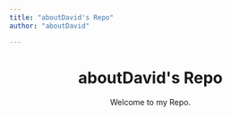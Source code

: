 ```yaml
---
title: "aboutDavid's Repo"
author: "aboutDavid"

---
```

<link rel="stylesheet" href="repo.aboutdavid.me/css/main.css">

  <h1><center>aboutDavid's Repo</center></h1>
  <p class="subtitle"><center>Welcome to my Repo.</center></p>

